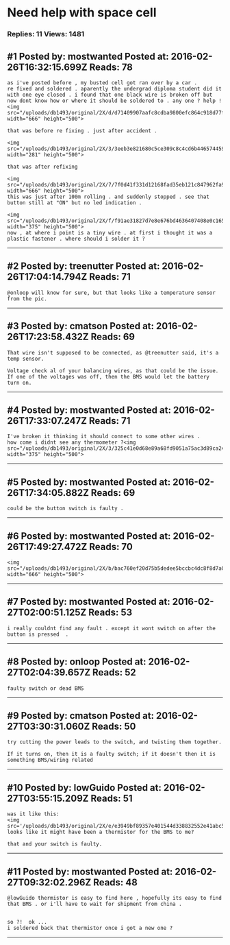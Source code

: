 # Need help with space cell

### Replies: 11 Views: 1481

## \#1 Posted by: mostwanted Posted at: 2016-02-26T16:32:15.699Z Reads: 78

```
as i've posted before , my busted cell got ran over by a car .
re fixed and soldered . aparently the undergrad diploma student did it with one eye closed . i found that one black wire is broken off but now dont know how or where it should be soldered to . any one ? help !<img src="/uploads/db1493/original/2X/d/d71409907aafc8cdba9800efc864c918d77f1ce7.jpg" width="666" height="500">

that was before re fixing . just after accident .

<img src="/uploads/db1493/original/2X/3/3eeb3e821680c5ce309c8c4cd6b44657445929a0.jpg" width="281" height="500">

that was after refixing 

<img src="/uploads/db1493/original/2X/7/7f0d41f331d12168fad35eb121c847962fa9605e.jpg" width="666" height="500">
this was just after 100m rolling . and suddenly stopped . see that button still at "ON" but no led indication .

<img src="/uploads/db1493/original/2X/f/f91ae31827d7e8e676bd4636407408e0c1654f65.jpg" width="375" height="500">
now , at where i point is a tiny wire . at first i thought it was a plastic fastener . where should i solder it ?
```

---
## \#2 Posted by: treenutter Posted at: 2016-02-26T17:04:14.794Z Reads: 71

```
@onloop will know for sure, but that looks like a temperature sensor from the pic.
```

---
## \#3 Posted by: cmatson Posted at: 2016-02-26T17:23:58.432Z Reads: 69

```
That wire isn't supposed to be connected, as @treenutter said, it's a temp sensor.

Voltage check al of your balancing wires, as that could be the issue. If one of the voltages was off, then the BMS would let the battery turn on.
```

---
## \#4 Posted by: mostwanted Posted at: 2016-02-26T17:33:07.247Z Reads: 71

```
I've broken it thinking it should connect to some other wires . 
how come i didnt see any thermometer ?<img src="/uploads/db1493/original/2X/3/325c41e0d68e89a68fd9051a75ac3d89ca248e26.jpg" width="375" height="500">
```

---
## \#5 Posted by: mostwanted Posted at: 2016-02-26T17:34:05.882Z Reads: 69

```
could be the button switch is faulty .
```

---
## \#6 Posted by: mostwanted Posted at: 2016-02-26T17:49:27.472Z Reads: 70

```
<img src="/uploads/db1493/original/2X/b/bac760ef20d75b5dedee5bccbc4dc8f8d7a09e9c.jpg" width="666" height="500">
```

---
## \#7 Posted by: mostwanted Posted at: 2016-02-27T02:00:51.125Z Reads: 53

```
i really couldnt find any fault . except it wont switch on after the button is pressed  .
```

---
## \#8 Posted by: onloop Posted at: 2016-02-27T02:04:39.657Z Reads: 52

```
faulty switch or dead BMS
```

---
## \#9 Posted by: cmatson Posted at: 2016-02-27T03:30:31.060Z Reads: 50

```
try cutting the power leads to the switch, and twisting them together. 

If it turns on, then it is a faulty switch; if it doesn't then it is something BMS/wiring related
```

---
## \#10 Posted by: lowGuido Posted at: 2016-02-27T03:55:15.209Z Reads: 51

```
was it like this:
<img src='/uploads/db1493/original/2X/e/e3949bf89357e401544d338832552e41abc54a0f.jpg'>
looks like it might have been a thermistor for the BMS to me?

that and your switch is faulty.
```

---
## \#11 Posted by: mostwanted Posted at: 2016-02-27T09:32:02.296Z Reads: 48

```
@lowGuido thermistor is easy to find here , hopefully its easy to find that BMS . or i'll have to wait for shipment from china . 


so ?!  ok ...
i soldered back that thermistor once i got a new one ?
```

---

